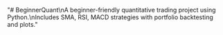 "# BeginnerQuant\nA beginner-friendly quantitative trading project using Python.\nIncludes SMA, RSI, MACD strategies with portfolio backtesting and plots." 
